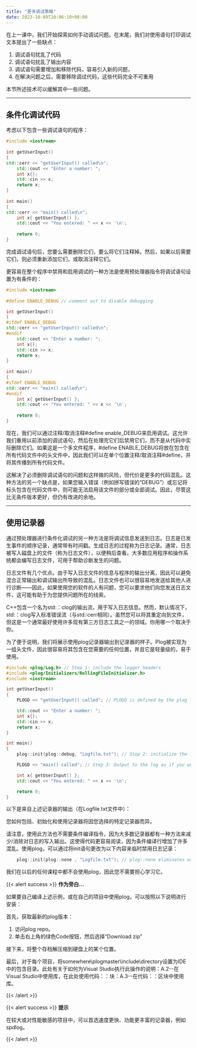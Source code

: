 ```yaml
---
title: "更多调试策略"
date: 2023-10-09T20:06:10+08:00
---
```


在上一课中，我们开始探索如何手动调试问题。在末尾，我们对使用语句打印调试文本提出了一些缺点：

1. 调试语句扰乱了代码
2. 调试语句扰乱了输出内容
3. 调试语句需要增加和移除代码，容易引入新的问题，
4. 在解决问题之后，需要移除调试代码，这些代码完全不可重用

本节所述技术可以缓解其中一些问题。

***
## 条件化调试代码

考虑以下包含一些调试语句的程序：

```C++
#include <iostream>
 
int getUserInput()
{
std::cerr << "getUserInput() called\n";
	std::cout << "Enter a number: ";
	int x{};
	std::cin >> x;
	return x;
}
 
int main()
{
std::cerr << "main() called\n";
    int x{ getUserInput() };
    std::cout << "You entered: " << x << '\n';
 
    return 0;
}
```

完成调试语句后，您要么需要删除它们，要么将它们注释掉。然后，如果以后需要它们，则必须重新添加它们，或取消注释它们。

更容易在整个程序中禁用和启用调试的一种方法是使用预处理器指令将调试语句设置为有条件的：

```C++
#include <iostream>
 
#define ENABLE_DEBUG // comment out to disable debugging

int getUserInput()
{
#ifdef ENABLE_DEBUG
std::cerr << "getUserInput() called\n";
#endif
	std::cout << "Enter a number: ";
	int x{};
	std::cin >> x;
	return x;
}
 
int main()
{
#ifdef ENABLE_DEBUG
std::cerr << "main() called\n";
#endif
    int x{ getUserInput() };
    std::cout << "You entered: " << x << '\n';
 
    return 0;
}
```

现在，我们可以通过注释/取消注释#define enable_DEBUG来启用调试。这允许我们重用以前添加的调试语句，然后在处理完它们后禁用它们，而不是从代码中实际删除它们。如果这是一个多文件程序，#define ENABLE_DEBUG将放在包含在所有代码文件中的头文件中，因此我们可以在单个位置注释/取消注释#define，并将其传播到所有代码文件。

这解决了必须删除调试语句的问题和这样做的风险，但代价是更多的代码混乱。这种方法的另一个缺点是，如果您输入错误（例如拼写错误的“DEBUG”）或忘记将标头包含在代码文件中，则可能无法启用该文件的部分或全部调试。因此，尽管这比无条件版本更好，但仍有改进的余地。

***
## 使用记录器

通过预处理器进行条件化调试的另一种方法是将调试信息发送到日志。日志是已发生事件的顺序记录，通常带有时间戳。生成日志的过程称为日志记录。通常，日志被写入磁盘上的文件（称为日志文件），以便稍后查看。大多数应用程序和操作系统都会编写日志文件，可用于帮助诊断发生的问题。

日志文件有几个优点。由于写入日志文件的信息与程序的输出分离，因此可以避免混合正常输出和调试输出所导致的混乱。日志文件也可以很容易地发送给其他人进行诊断——因此，如果使用您的软件的人有问题，您可以要求他们向您发送日志文件，这可能有助于为您提供问题所在的线索。

C++包含一个名为std:：clog的输出流，用于写入日志信息。然而，默认情况下，std:：clog写入标准错误流（与std:∶cerr相同）。虽然您可以将其重定向到文件，但这是一个通常最好使用许多现有第三方日志工具之一的领域。你用哪一个取决于你。

为了便于说明，我们将展示使用plog记录器输出到记录器的样子。Plog被实现为一组头文件，因此很容易将其包含在您需要的任何位置，并且它是轻量级的，易于使用。

```C++
#include <plog/Log.h> // Step 1: include the logger headers
#include <plog/Initializers/RollingFileInitializer.h>
#include <iostream>

int getUserInput()
{
	PLOGD << "getUserInput() called"; // PLOGD is defined by the plog library

	std::cout << "Enter a number: ";
	int x{};
	std::cin >> x;
	return x;
}

int main()
{
	plog::init(plog::debug, "Logfile.txt"); // Step 2: initialize the logger

	PLOGD << "main() called"; // Step 3: Output to the log as if you were writing to the console

	int x{ getUserInput() };
	std::cout << "You entered: " << x << '\n';

	return 0;
}
```

以下是来自上述记录器的输出（在Logfile.txt文件中）：

您如何包括、初始化和使用记录器将因您选择的特定记录器而异。

请注意，使用此方法也不需要条件编译指令，因为大多数记录器都有一种方法来减少/消除对日志的写入输出。这使得代码更容易阅读，因为条件编译行增加了许多混乱。使用plog，可以通过将init语句更改为以下内容来临时禁用日志记录：

```C++
	plog::init(plog::none , "Logfile.txt"); // plog::none eliminates writing of most messages, essentially turning logging off
```

我们在以后的任何课程中都不会使用plog，因此您不需要担心学习它。

{{< alert success >}}
**作为旁白…**

如果要自己编译上述示例，或在自己的项目中使用plog，可以按照以下说明进行安装：

首先，获取最新的plog版本：

1. 访问plog repo。
2. 单击右上角的绿色Code按钮，然后选择“Download zip”


接下来，将整个存档解压缩到硬盘上的某个位置。

最后，对于每个项目，将somewhere\plogmaster\include\directory设置为IDE中的包含目录。此处有关于如何为Visual Studio执行此操作的说明：A.2--在Visual Studio中使用库，在此处使用代码：：块：A.3--在代码：：区块中使用库。

{{< /alert >}}

{{< alert success >}}
**提示**

在较大或对性能敏感的项目中，可以首选速度更快、功能更丰富的记录器，例如spdlog。

{{< /alert >}}

